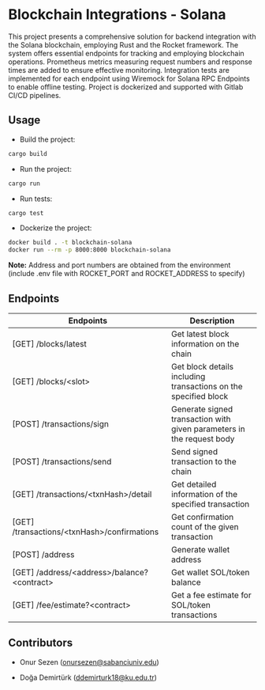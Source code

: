 # Blockchain Integrations - Solana

This project presents a comprehensive solution for backend integration with the Solana blockchain, employing Rust and the Rocket framework. The system offers essential endpoints for tracking and employing blockchain operations. Prometheus metrics measuring request numbers and response times are added to ensure effective monitoring. Integration tests are implemented for each endpoint using Wiremock for Solana RPC Endpoints to enable offline testing. Project is dockerized and supported with Gitlab CI/CD pipelines.

## Usage

- Build the project:

```bash
cargo build
```

- Run the project:
```bash
cargo run
```

- Run tests:
```bash
cargo test
```

- Dockerize the project:
```bash
docker build . -t blockchain-solana
docker run --rm -p 8000:8000 blockchain-solana
```

**Note:** Address and port numbers are obtained from the environment (include .env file with ROCKET\_PORT and ROCKET\_ADDRESS to specify)

## Endpoints

| Endpoints                                     | Description |
| --------------------------------------------- | --------------------------------------------------------------------- |
| [GET] /blocks/latest                          | Get latest block information on the chain |                      
| [GET] /blocks/\<slot>                         | Get block details including transactions on the specified block |
| [POST] /transactions/sign                     | Generate signed transaction with given parameters in the request body |
| [POST] /transactions/send                     | Send signed transaction to the chain  |
| [GET] /transactions/\<txnHash>/detail         | Get detailed information of the specified transaction |
| [GET] /transactions/\<txnHash>/confirmations  | Get confirmation count of the given transaction   |
| [POST] /address                               | Generate wallet address   |
| [GET] /address/\<address>/balance?\<contract> | Get wallet SOL/token balance  |
| [GET] /fee/estimate?\<contract>               | Get a fee estimate for SOL/token transactions |

## Contributors

- Onur Sezen (onursezen@sabanciuniv.edu)

- Doğa Demirtürk (ddemirturk18@ku.edu.tr)